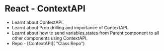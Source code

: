 # React - ContextAPI

- Learnt about ContextAPI.
- Learnt about Prop drilling and importance of ContextAPI.
- Learnt about how to send variables,states from Parent component to all other components using ContextAPI.
- Repo - [ContextAPI]( "Class Repo")